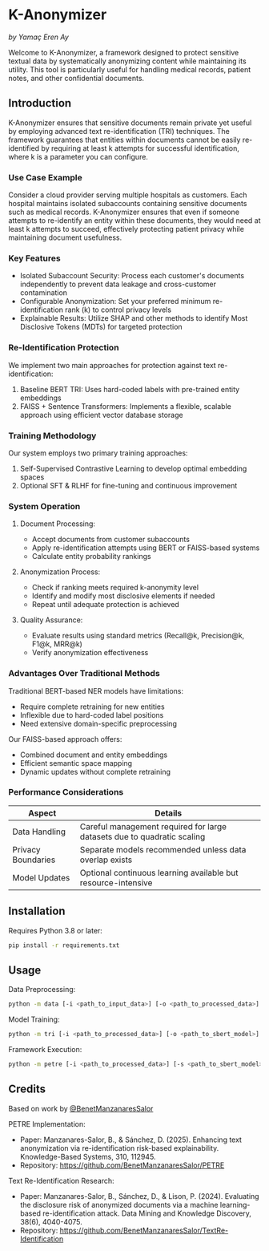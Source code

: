 # K-Anonymizer

*by Yamaç Eren Ay*

Welcome to K-Anonymizer, a framework designed to protect sensitive textual data by systematically anonymizing content while maintaining its utility. This tool is particularly useful for handling medical records, patient notes, and other confidential documents.

## Introduction

K-Anonymizer ensures that sensitive documents remain private yet useful by employing advanced text re-identification (TRI) techniques. The framework guarantees that entities within documents cannot be easily re-identified by requiring at least k attempts for successful identification, where k is a parameter you can configure.

### Use Case Example

Consider a cloud provider serving multiple hospitals as customers. Each hospital maintains isolated subaccounts containing sensitive documents such as medical records. K-Anonymizer ensures that even if someone attempts to re-identify an entity within these documents, they would need at least k attempts to succeed, effectively protecting patient privacy while maintaining document usefulness.

### Key Features

- Isolated Subaccount Security: Process each customer's documents independently to prevent data leakage and cross-customer contamination
- Configurable Anonymization: Set your preferred minimum re-identification rank (k) to control privacy levels
- Explainable Results: Utilize SHAP and other methods to identify Most Disclosive Tokens (MDTs) for targeted protection

### Re-Identification Protection

We implement two main approaches for protection against text re-identification:
1. Baseline BERT TRI: Uses hard-coded labels with pre-trained entity embeddings
2. FAISS + Sentence Transformers: Implements a flexible, scalable approach using efficient vector database storage

### Training Methodology

Our system employs two primary training approaches:
1. Self-Supervised Contrastive Learning to develop optimal embedding spaces
2. Optional SFT & RLHF for fine-tuning and continuous improvement

### System Operation

1. Document Processing:
    - Accept documents from customer subaccounts
    - Apply re-identification attempts using BERT or FAISS-based systems
    - Calculate entity probability rankings

2. Anonymization Process:
    - Check if ranking meets required k-anonymity level
    - Identify and modify most disclosive elements if needed
    - Repeat until adequate protection is achieved

3. Quality Assurance:
    - Evaluate results using standard metrics (Recall@k, Precision@k, F1@k, MRR@k)
    - Verify anonymization effectiveness

### Advantages Over Traditional Methods

Traditional BERT-based NER models have limitations:
- Require complete retraining for new entities
- Inflexible due to hard-coded label positions
- Need extensive domain-specific preprocessing

Our FAISS-based approach offers:
- Combined document and entity embeddings
- Efficient semantic space mapping
- Dynamic updates without complete retraining

### Performance Considerations

| Aspect | Details |
|--------|----------|
| Data Handling | Careful management required for large datasets due to quadratic scaling |
| Privacy Boundaries | Separate models recommended unless data overlap exists |
| Model Updates | Optional continuous learning available but resource-intensive |

## Installation

Requires Python 3.8 or later:

```sh
pip install -r requirements.txt
```

## Usage

Data Preprocessing:
```sh
python -m data [-i <path_to_input_data>] [-o <path_to_processed_data>]
```

Model Training:
```sh
python -m tri [-i <path_to_processed_data>] [-o <path_to_sbert_model>]
```

Framework Execution:
```sh
python -m petre [-i <path_to_processed_data>] [-s <path_to_sbert_model>] [-o <path_to_output_data>]
```

## Credits

Based on work by [@BenetManzanaresSalor](https://github.com/BenetManzanaresSalor)

PETRE Implementation:
- Paper: Manzanares-Salor, B., & Sánchez, D. (2025). Enhancing text anonymization via re-identification risk-based explainability. Knowledge-Based Systems, 310, 112945.
- Repository: https://github.com/BenetManzanaresSalor/PETRE

Text Re-Identification Research:
- Paper: Manzanares-Salor, B., Sánchez, D., & Lison, P. (2024). Evaluating the disclosure risk of anonymized documents via a machine learning-based re-identification attack. Data Mining and Knowledge Discovery, 38(6), 4040-4075.
- Repository: https://github.com/BenetManzanaresSalor/TextRe-Identification